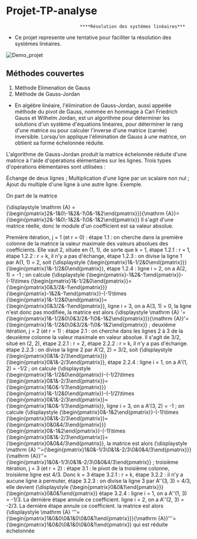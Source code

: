 # Projet-TP-analyse 
                                ****Résolution des systémes linéaires***

  * Ce projet represente une tentative pour  faciliter la résolution des systémes linéaires. 
  
![Demo_projet](https://user-images.githubusercontent.com/57879341/103366327-a2c71900-4ac2-11eb-906a-6401b3320965.gif)

## Méthodes couvertes

1. Méthode Elimenation de Gauss
2. Méthode de Gauss-Jordan

* En algèbre linéaire, l'élimination de Gauss-Jordan, aussi appelée méthode du pivot de Gauss, nommée en hommage à Carl Friedrich Gauss et Wilhelm Jordan, est un algorithme pour déterminer les solutions d'un système d'équations linéaires, pour déterminer le rang d'une matrice ou pour calculer l'inverse d'une matrice (carrée) inversible. Lorsqu'on applique l'élimination de Gauss à une matrice, on obtient sa forme échelonnée réduite.


L'algorithme de Gauss-Jordan produit la matrice échelonnée réduite d'une matrice à l'aide d'opérations élémentaires sur les lignes. Trois types d'opérations élémentaires sont utilisées :

Échange de deux lignes ;
Multiplication d'une ligne par un scalaire non nul ;
Ajout du multiple d'une ligne à une autre ligne.
Exemple.

On part de la matrice

{\displaystyle \mathrm {A} ={\begin{pmatrix}2&-1&0\\-1&2&-1\\0&-1&2\end{pmatrix}}}{\mathrm  {A}}={\begin{pmatrix}2&-1&0\\-1&2&-1\\0&-1&2\end{pmatrix}}
Il s'agit d'une matrice réelle, donc le module d'un coefficient est sa valeur absolue.

Première itération, j = 1 (et r = 0) :
étape 1.1 : on cherche dans la première colonne de la matrice la valeur maximale des valeurs absolues des coefficients. Elle vaut 2, située en (1, 1), de sorte que k = 1,
étape 1.2.1 : r = 1,
étape 1.2.2 : r = k, il n'y a pas d'échange,
étape 1.2.3 : on divise la ligne 1 par A(1, 1) = 2, soit {\displaystyle {\begin{pmatrix}1&-1/2&0\end{pmatrix}}}{\begin{pmatrix}1&-1/2&0\end{pmatrix}},
étape 1.2.4 :
ligne i = 2, on a A(2, 1) = -1 ; on calcule
{\displaystyle {\begin{pmatrix}-1&2&-1\end{pmatrix}}-(-1)\times {\begin{pmatrix}1&-1/2&0\end{pmatrix}}={\begin{pmatrix}0&3/2&-1\end{pmatrix}}}{\begin{pmatrix}-1&2&-1\end{pmatrix}}-(-1)\times {\begin{pmatrix}1&-1/2&0\end{pmatrix}}={\begin{pmatrix}0&3/2&-1\end{pmatrix}},
ligne i = 3, on a A(3, 1) = 0, la ligne n'est donc pas modifiée,
la matrice est alors
{\displaystyle \mathrm {A} '={\begin{pmatrix}1&-1/2&0\\0&3/2&-1\\0&-1&2\end{pmatrix}}}{\mathrm  {A}}'={\begin{pmatrix}1&-1/2&0\\0&3/2&-1\\0&-1&2\end{pmatrix}} ;
deuxième itération, j = 2 (et r = 1) :
étape 2.1 : on cherche dans les lignes 2 à 3 de la deuxième colonne la valeur maximale en valeur absolue. Il s'agit de 3/2, situé en (2, 2),
étape 2.2.1 : r = 2,
étape 2.2.2 : r = k, il n'y a pas d'échange.
étape 2.2.3 : on divise la ligne 2 par A'(2, 2) = 3/2, soit {\displaystyle {\begin{pmatrix}0&1&-2/3\end{pmatrix}}}{\begin{pmatrix}0&1&-2/3\end{pmatrix}},
étape 2.2.4 :
ligne i = 1, on a A'(1, 2) = -1/2 ; on calcule
{\displaystyle {\begin{pmatrix}1&-1/2&0\end{pmatrix}}-(-1/2)\times {\begin{pmatrix}0&1&-2/3\end{pmatrix}}={\begin{pmatrix}1&0&-1/3\end{pmatrix}}}{\begin{pmatrix}1&-1/2&0\end{pmatrix}}-(-1/2)\times {\begin{pmatrix}0&1&-2/3\end{pmatrix}}={\begin{pmatrix}1&0&-1/3\end{pmatrix}},
ligne i = 3, on a A'(3, 2) = -1 ; on calcule
{\displaystyle {\begin{pmatrix}0&-1&2\end{pmatrix}}-(-1)\times {\begin{pmatrix}0&1&-2/3\end{pmatrix}}={\begin{pmatrix}0&0&4/3\end{pmatrix}}}{\begin{pmatrix}0&-1&2\end{pmatrix}}-(-1)\times {\begin{pmatrix}0&1&-2/3\end{pmatrix}}={\begin{pmatrix}0&0&4/3\end{pmatrix}},
la matrice est alors
{\displaystyle \mathrm {A} ''={\begin{pmatrix}1&0&-1/3\\0&1&-2/3\\0&0&4/3\end{pmatrix}}}{\mathrm  {A}}''={\begin{pmatrix}1&0&-1/3\\0&1&-2/3\\0&0&4/3\end{pmatrix}} ;
troisième itération, j = 3 (et r = 2) :
étape 3.1 : le pivot de la troisième colonne, troisième ligne est 4/3. Donc k = 3
étape 3.2.1 : r = k,
étape 3.2.2 : il n'y a aucune ligne à permuter,
étape 3.2.3 : on divise la ligne 3 par A''(3, 3) = 4/3, elle devient {\displaystyle {\begin{pmatrix}0&0&1\end{pmatrix}}}{\begin{pmatrix}0&0&1\end{pmatrix}}
étape 3.2.4 :
ligne i = 1, on a A''(1, 3) = -1/3. La dernière étape annule ce coefficient.
ligne i = 2, on a A''(2, 3) = -2/3. La dernière étape annule ce coefficient.
la matrice est alors
{\displaystyle \mathrm {A} '''={\begin{pmatrix}1&0&0\\0&1&0\\0&0&1\end{pmatrix}}}{\mathrm  {A}}'''={\begin{pmatrix}1&0&0\\0&1&0\\0&0&1\end{pmatrix}} qui est réduite échelonnée
